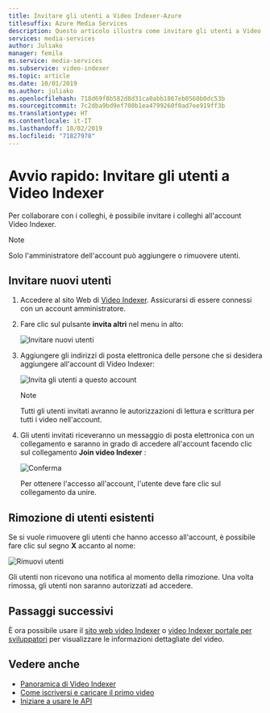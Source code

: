 ```yaml
---
title: Invitare gli utenti a Video Indexer-Azure
titlesuffix: Azure Media Services
description: Questo articolo illustra come invitare gli utenti a Video Indexer.
services: media-services
author: Juliako
manager: femila
ms.service: media-services
ms.subservice: video-indexer
ms.topic: article
ms.date: 10/01/2019
ms.author: juliako
ms.openlocfilehash: 718d69f8b582d8d31ca0abb1867eb0560b0dc53b
ms.sourcegitcommit: 7c2dba9bd9ef700b1ea4799260f0ad7ee919ff3b
ms.translationtype: HT
ms.contentlocale: it-IT
ms.lasthandoff: 10/02/2019
ms.locfileid: "71827978"
---
```

# <a name="quickstart-invite-users-to-video-indexer"></a>Avvio rapido: Invitare gli utenti a Video Indexer

Per collaborare con i colleghi, è possibile invitare i colleghi all'account Video Indexer. 

> [!NOTE]
> Solo l'amministratore dell'account può aggiungere o rimuovere utenti.

## <a name="invite-new-users"></a>Invitare nuovi utenti

1. Accedere al sito Web di [Video Indexer](https://www.videoindexer.ai/). Assicurarsi di essere connessi con un account amministratore.
1. Fare clic sul pulsante **invita altri** nel menu in alto:

   ![Invitare nuovi utenti](./media/invite-users/invite-users.png)

1. Aggiungere gli indirizzi di posta elettronica delle persone che si desidera aggiungere all'account di Video Indexer:

    ![Invita gli utenti a questo account](./media/invite-users/invite-to-account.png)
        
    >[!NOTE]
    > Tutti gli utenti invitati avranno le autorizzazioni di lettura e scrittura per tutti i video nell'account.
1. Gli utenti invitati riceveranno un messaggio di posta elettronica con un collegamento e saranno in grado di accedere all'account facendo clic sul collegamento **Join video Indexer** :

    ![Conferma](./media/invite-users/invite-msg.png)

    Per ottenere l'accesso all'account, l'utente deve fare clic sul collegamento da unire. 

## <a name="removing-existing-users"></a>Rimozione di utenti esistenti

Se si vuole rimuovere gli utenti che hanno accesso all'account, è possibile fare clic sul segno **X** accanto al nome:

![Rimuovi utenti](./media/invite-users/remove-users.png)

Gli utenti non ricevono una notifica al momento della rimozione. Una volta rimossa, gli utenti non saranno autorizzati ad accedere.

## <a name="next-steps"></a>Passaggi successivi

È ora possibile usare il [sito web video Indexer](video-indexer-view-edit.md) o [video Indexer portale per sviluppatori](video-indexer-use-apis.md) per visualizzare le informazioni dettagliate del video.

## <a name="see-also"></a>Vedere anche

- [Panoramica di Video Indexer](video-indexer-overview.md)
- [Come iscriversi e caricare il primo video](video-indexer-get-started.md)
- [Iniziare a usare le API](video-indexer-use-apis.md)
